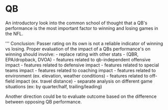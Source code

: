 # QB

An introductory look into the common school of thought that a QB's performance is the most important factor to winning and losing games in the NFL.



'''
Conclusion: Passer rating on its own is not a reliable indicator of winning vs losing. 
Proper evaluation of the impact of a QBs performance's on winning should involve: 
    - replace rating with other stats
        - (QBR, EPA/dropback, DVOA)
    - features related to qb-independent offensive impact
    - features related to defensive impact
    - features related to special teams impact
    - features related to coaching impact
    - features related to environment (ex. elevation, weather conditions)
    - features related to off-field impact (ex. travel distance)
    - separate analysis on different game situations (ex: by quarter/half, trailing/leading)
    
Another direction could be to evaluate outcome based on the difference between opposing QB performance.
